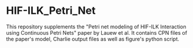 # HIF-ILK_Petri_Net
This repository supplements the "Petri net modeling of HIF-ILK Interaction using Continuous Petri Nets" paper by Lauew et al. It contains CPN files of the paper's model, Charlie output files as well as figure's python script. 
